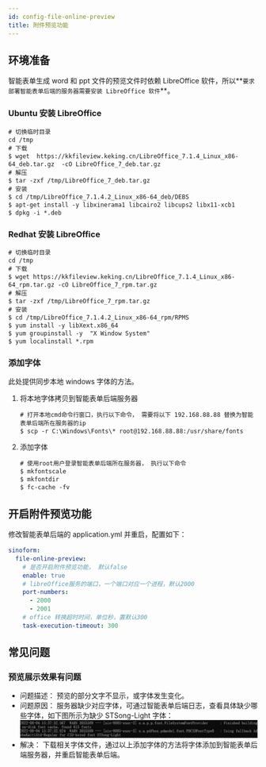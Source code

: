 ```yaml
---
id: config-file-online-preview
title: 附件预览功能
---
```


## 环境准备

智能表单生成 word 和 ppt 文件的预览文件时依赖 LibreOffice 软件，所以**`要求部署智能表单后端的服务器需要安装 LibreOffice 软件`**。

### Ubuntu 安装 LibreOffice

```shell
# 切换临时目录
cd /tmp
# 下载
$ wget  https://kkfileview.keking.cn/LibreOffice_7.1.4_Linux_x86-64_deb.tar.gz  -cO LibreOffice_7_deb.tar.gz
# 解压
$ tar -zxf /tmp/LibreOffice_7_deb.tar.gz
# 安装
$ cd /tmp/LibreOffice_7.1.4.2_Linux_x86-64_deb/DEBS
$ apt-get install -y libxinerama1 libcairo2 libcups2 libx11-xcb1
$ dpkg -i *.deb
```

### Redhat 安装 LibreOffice

```shell
# 切换临时目录
cd /tmp
# 下载
$ wget https://kkfileview.keking.cn/LibreOffice_7.1.4_Linux_x86-64_rpm.tar.gz -cO LibreOffice_7_rpm.tar.gz
# 解压
$ tar -zxf /tmp/LibreOffice_7_rpm.tar.gz
# 安装
$ cd /tmp/LibreOffice_7.1.4.2_Linux_x86-64_rpm/RPMS
$ yum install -y libXext.x86_64
$ yum groupinstall -y  "X Window System"
$ yum localinstall *.rpm
```

### 添加字体

此处提供同步本地 windows 字体的方法。

1. 将本地字体拷贝到智能表单后端服务器

   ```shell
   # 打开本地cmd命令行窗口，执行以下命令， 需要将以下 192.168.88.88 替换为智能表单后端所在服务器的ip
   $ scp -r C:\Windows\Fonts\* root@192.168.88.88:/usr/share/fonts
   ```

2. 添加字体

   ```shell
   # 使用root用户登录智能表单后端所在服务器， 执行以下命令
   $ mkfontscale
   $ mkfontdir
   $ fc-cache -fv
   ```

## 开启附件预览功能

修改智能表单后端的 application.yml 并重启，配置如下：

```yaml
sinoform:
  file-online-preview:
    # 是否开启附件预览功能， 默认false
    enable: true
    # libreOffice服务的端口，一个端口对应一个进程，默认2000
    port-numbers:
      - 2000
      - 2001
    # office 转换超时时间，单位秒，置默认300
    task-execution-timeout: 300
```

## 常见问题

### 预览展示效果有问题

- 问题描述： 预览的部分文字不显示，或字体发生变化。
- 问题原因： 服务器缺少对应字体，可通过智能表单后端日志，查看具体缺少哪些字体，如下图所示为缺少 STSong-Light 字体：
  ![](./assets/config-file-online-preview/fonts-lost-log.png)
- 解决： 下载相关字体文件，通过以上添加字体的方法将字体添加到智能表单后端服务器，并重启智能表单后端。